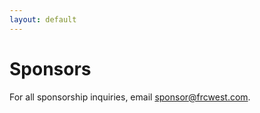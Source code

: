 ```yaml
---
layout: default
---
```


# Sponsors

For all sponsorship inquiries, email [sponsor@frcwest.com](mailto:sponsor@frcwest.com).
